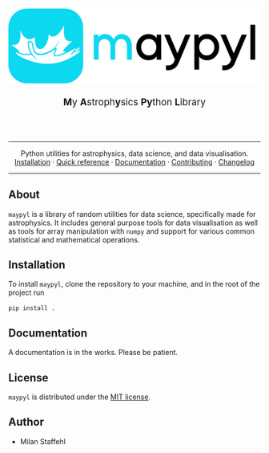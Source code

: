 <h1 align="center">
    <picture>
      <source media="(prefers-color-scheme: dark)" srcset="./docs/resources/header_dark.png">
      <source media="(prefers-color-scheme: light)" srcset="./docs/resources/header_light.png">
      <img alt="maypyl logo" src="./docs/resources/header_light.png" width="1000px">
    </picture>
</h1>
<div align="center">
  <p style="font-size:14pt">
    <b>M</b>y <b>A</b>stroph<b>y</b>sics <b>Py</b>thon <b>L</b>ibrary
  </p>
  <br />
  <br />
</div>

<hr />

<div align="center">
  Python utilities for astrophysics, data science, and data visualisation.
</div>
<div align="center">
  <a href="#">Installation</a>
  ·
  <a href="#">Quick reference</a>
  ·
  <a href="#">Documentation</a>
  ·
  <a href="./CONTRIBUTING.md">Contributing</a>
  ·
  <a href="./CHANGELOG.md">Changelog</a>
</div>


<hr />

## About

`maypyl` is a library of random utilities for data science, specifically made for astrophysics. It includes general purpose tools for data visualisation as well as tools for array manipulation with `numpy` and support for various common statistical and mathematical operations.

## Installation

To install `maypyl`, clone the repository to your machine, and in the root of the project run

```shell
pip install .
```

## Documentation

A documentation is in the works. Please be patient.

## License

`maypyl` is distributed under the [MIT license](.\LICENSE).

## Author

- Milan Staffehl
